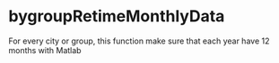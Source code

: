 # bygroupRetimeMonthlyData
For every city or group, this function make sure that each year have 12 months with Matlab
